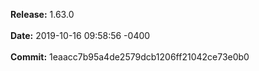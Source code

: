 **Release:** 
1.63.0
<br><br>**Date:** 
2019-10-16 09:58:56 -0400
<br><br>**Commit:** 
1eaacc7b95a4de2579dcb1206ff21042ce73e0b0
